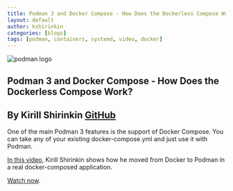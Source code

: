 ```yaml
---
title: Podman 3 and Docker Compose - How Does the Dockerless Compose Work?
layout: default
author: kshirinkin
categories: [blogs]
tags: [podman, containers, systemd, video, docker]
---
```


![podman logo](../static/vectors/raw/podman.svg)

## Podman 3 and Docker Compose - How Does the Dockerless Compose Work?

## By Kirill Shirinkin [GitHub](https://github.com/Fodoj)

One of the main Podman 3 features is the support of Docker Compose. You can take any of your existing docker-compose.yml and just use it with Podman.

[In this video](https://www.youtube.com/watch?v=15PFfjuxtvM), Kirill Shirinkin shows how he moved from Docker to Podman in a real docker-composed application.

[Watch now](https://www.youtube.com/watch?v=15PFfjuxtvM).
